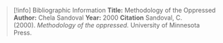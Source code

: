 >[!info] Bibliographic Information
>**Title:** Methodology of the Oppressed
>**Author:** Chela Sandoval
>**Year:** 2000
>**Citation**
>Sandoval, C. (2000). *Methodology of the oppressed.* University of Minnesota Press.
